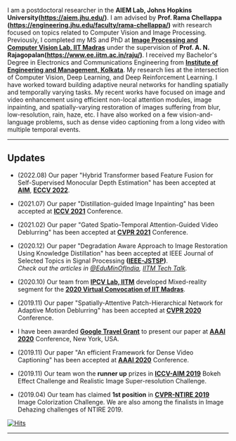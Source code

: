 I am a postdoctoral researcher in the **AIEM Lab, Johns Hopkins University(https://aiem.jhu.edu/)**. I am advised by **Prof. Rama Chellappa
(https://engineering.jhu.edu/faculty/rama-chellappa/)** with research focused on topics related to Computer Vision and Image Processing. Previously, I completed my MS and PhD at **[Image Processing and Computer Vision Lab, IIT Madras](http://www.ee.iitm.ac.in/ipcvlab/)** under the supervision of **Prof. A. N. Rajagopalan(https://www.ee.iitm.ac.in/raju/)**. I received my Bachelor's Degree in Electronics and Communications Engineering from **[Institute of Engineering and Management, Kolkata](http://iem.edu.in/)**. My research lies at the intersection of Computer Vision, Deep Learning, and Deep Reinforcement Learning. I have worked toward building adaptive neural networks for handling spatially and temporally varying tasks. My recent works have focused on image and video enhancement using efficient non-local attention modules, image inpainting, and spatially-varying restoration of images suffering from blur, low-resolution, rain, haze, etc. I have also worked on a few vision-and-language problems, such as dense video captioning from a long video with multiple temporal events.

---

## Updates 

- (2022.08) Our paper "Hybrid Transformer based Feature Fusion for Self-Supervised Monocular Depth Estimation" has been accepted at **[AIM](https://data.vision.ee.ethz.ch/cvl/aim22/)**, **[ECCV 2022](https://eccv2022.ecva.net/)**.

- (2021.07) Our paper "Distillation-guided Image Inpainting" has been accepted at **[ICCV 2021](http://iccv2021.thecvf.com/)** Conference.

- (2021.02) Our paper "Gated Spatio-Temporal Attention-Guided Video Deblurring" has been accepted at **[CVPR 2021](http://cvpr2021.thecvf.com/)** Conference.

- (2020.12) Our paper "Degradation Aware Approach to Image Restoration Using Knowledge Distillation" has been accepted at IEEE Journal of Selected Topics in Signal Processing **([IEEE-JSTSP](https://signalprocessingsociety.org/publications-resources/ieee-journal-selected-topics-signal-processing/about-jstsp))**.\
_Check out the articles in [@EduMinOfIndia](https://twitter.com/EduMinOfIndia/status/1387693652915277824?s=20), [IITM Tech Talk](https://tech-talk.iitm.ac.in/clean-up-neural-networks-show-the-way-to-preserve-photographs/)._

- (2020.10) Our team from **[IPCV Lab, IITM](http://www.ee.iitm.ac.in/ipcvlab/)** developed Mixed-reality segment for the **[2020 Virtual Convocation of IIT Madras](https://fo-fo.facebook.com/ReachIITM/videos/643343663027471/)**.

- (2019.11) Our paper "Spatially-Attentive Patch-Hierarchical Network for Adaptive Motion Deblurring" has been accepted at **[CVPR 2020](http://cvpr2020.thecvf.com/)** Conference.

- I have been awarded **[Google Travel Grant](https://buildyourfuture.withgoogle.com/scholarships/google-travel-scholarships/#!?detail-content-tabby_activeEl=overview)** to present our paper at **[AAAI 2020](https://aaai.org/Conferences/AAAI-20/)** Conference, New York, USA.

- (2019.11) Our paper "An efficient Framework for Dense Video Captioning" has been accepted at **[AAAI 2020](https://aaai.org/Conferences/AAAI-20/)** Conference.

- (2019.11) Our team won the **runner up** prizes in **[ICCV-AIM 2019](http://www.vision.ee.ethz.ch/aim19/)** Bokeh Effect Challenge and Realistic Image Super-resolution Challenge.

		
 - (2019.04) Our team has claimed **1st position** in **[CVPR-NTIRE 2019](http://www.vision.ee.ethz.ch/ntire19/)** Image Colorization Challenge. We are also among the finalists in Image Dehazing challenges of NTIRE 2019.

[![Hits](https://hits.seeyoufarm.com/api/count/incr/badge.svg?url=https%3A%2F%2Fmaitreyasuin.github.io&count_bg=%2379C83D&title_bg=%23555555&icon=&icon_color=%23E7E7E7&title=Views&edge_flat=true)](https://hits.seeyoufarm.com)


---

